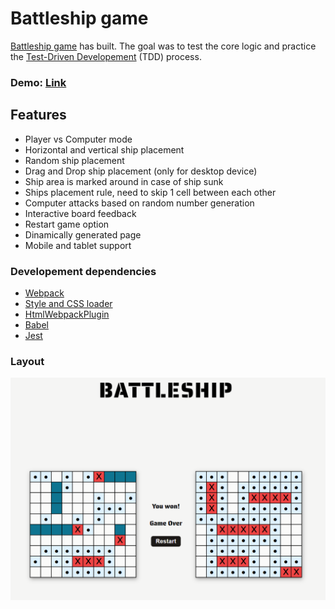 # **Battleship game**

[Battleship game](<https://en.wikipedia.org/wiki/Battleship_(game)>) has built. The goal was to test the core logic and practice the [Test-Driven Developement](https://en.wikipedia.org/wiki/Test-driven_development) (TDD) process.

### Demo: [Link](https://ev0clu.github.io/battleship/)

## Features

-   Player vs Computer mode
-   Horizontal and vertical ship placement
-   Random ship placement
-   Drag and Drop ship placement (only for desktop device)
-   Ship area is marked around in case of ship sunk
-   Ships placement rule, need to skip 1 cell between each other
-   Computer attacks based on random number generation
-   Interactive board feedback
-   Restart game option
-   Dinamically generated page
-   Mobile and tablet support

### Developement dependencies

-   [Webpack](https://webpack.js.org/)
-   [Style and CSS loader](https://webpack.js.org/guides/asset-management/)
-   [HtmlWebpackPlugin](https://webpack.js.org/guides/output-management/)
-   [Babel](https://jestjs.io/docs/webpack#using-with-webpack)
-   [Jest](https://jestjs.io/)

### Layout

![layout picture](https://github.com/ev0clu/battleship/blob/main/layout.png?raw=true)
